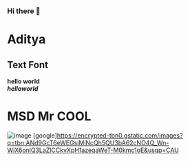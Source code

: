 ### Hi there 👋
# Aditya
## Text Font
**hello world**<br>
***helloworld***
# MSD Mr COOL
![image](https://user-images.githubusercontent.com/94819823/142843074-43e1d0cf-24e0-4c0e-a1a2-bd9a66daa393.png)
[google]https://encrypted-tbn0.gstatic.com/images?q=tbn:ANd9GcT6eWEGsiMiNcQh5QU3bA62cNO4Q_Wn-WiX6onlQ3LaZlCCkvXpH1azeqaWeT-M0kmc1oE&usqp=CAU


<!--
**ramalakshmi143/ramalakshmi143** is a ✨ _special_ ✨ repository because its `README.md` (this file) appears on your GitHub profile.

Here are some ideas to get you started:

- 🔭 I’m currently working on ...
- 🌱 I’m currently learning ...
- 👯 I’m looking to collaborate on ...
- 🤔 I’m looking for help with ...
- 💬 Ask me about ...
- 📫 How to reach me: ...
- 😄 Pronouns: ...
- ⚡ Fun fact: ...
-->
